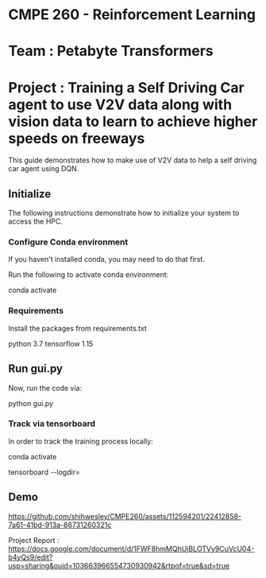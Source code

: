 # CMPE 260 - Reinforcement Learning
# Team : Petabyte Transformers
# Project : Training a Self Driving Car agent to use V2V data along with vision data to learn to achieve higher speeds on freeways


This guide demonstrates how to make use of V2V data to help a self driving car agent using DQN.

## Initialize

The following instructions demonstrate how to initialize your system to access the HPC.


### Configure Conda environment

If you haven't installed conda, you may need to do that first.

Run the following to activate conda environment:

conda activate <environment-name>

### Requirements

Install the packages from requirements.txt

python 3.7
tensorflow 1.15


## Run gui.py

Now, run the code via:

python gui.py


### Track via tensorboard

In order to track the training process locally:

conda activate <environment-name>

tensorboard --logdir=<location-of-the-log-directory>

## Demo


https://github.com/shihwesley/CMPE260/assets/112594201/22412858-7a61-41bd-913a-86731260321c



Project Report : https://docs.google.com/document/d/1FWF8hmMQhUjBLOTVy9CuVcU04-b4yQs9/edit?usp=sharing&ouid=103663966554730930942&rtpof=true&sd=true
